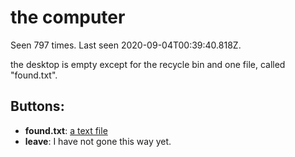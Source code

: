 # the computer

Seen 797 times. Last seen 2020-09-04T00:39:40.818Z.

the desktop is empty except for the recycle bin and one file, called "found.txt".

## Buttons:

- **found.txt**: [a text file](a-text-file-Ndymrr5.md)
- **leave**: I have not gone this way yet.
